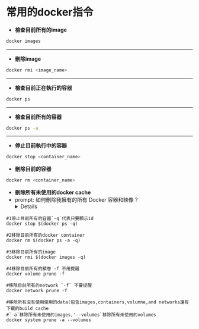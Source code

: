 # 常用的docker指令

- **檢查目前所有的image**

```bash
docker images
```
---
- **刪除image**

```bash
docker rmi <image_name>
```
---
- **檢查目前正在執行的容器**

```bash
docker ps
```
---
- **檢查目前所有的容器**

```bash
docker ps -a
```
---

- **停止目前執行中的容器**

```bash
docker stop <container_name>
```

- **刪除目前的容器**

```bash
docker rm <container_name>
```

- **刪除所有未使用的docker cache**
- prompt: 如何刪除我擁有的所有 Docker 容器和映像？
	<details>
	How do I delete all of the Docker containers and images that I have?
	</details>

```
#1停止目前所有的容器`-q`代表只要顯示id
docker stop $(docker ps -q)

#2移除目前所有的docker container
docker rm $(docker ps -a -q)

#3移除目前所有的image
docker rmi $(docker images -q)

#4移除目前所有的積卷 -f 不用提醒
docker volume prune -f

#移除目前所有的network `-f` 不要提醒
docker network prune -f

#移除所有沒有使用使用的data(包含images,containers,volumne,and networks還有下載的build cache
#`-a`移除所有未使用的images,'--volumes`移除所有未使用的volumes
docker system prune -a --volumes
```
